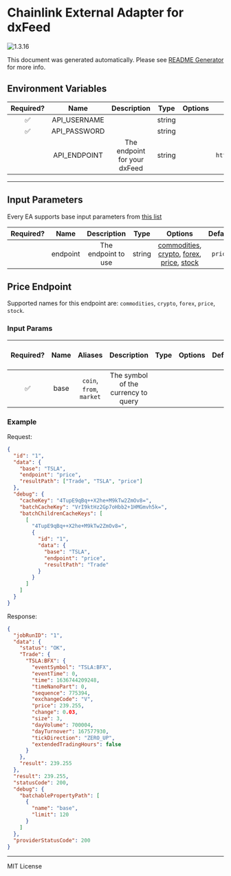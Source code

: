 # Chainlink External Adapter for dxFeed

![1.3.16](https://img.shields.io/github/package-json/v/smartcontractkit/external-adapters-js?filename=packages/sources/dxfeed/package.json)

This document was generated automatically. Please see [README Generator](../../scripts#readme-generator) for more info.

## Environment Variables

| Required? |     Name     |         Description          |  Type  | Options |                  Default                   |
| :-------: | :----------: | :--------------------------: | :----: | :-----: | :----------------------------------------: |
|    ✅     | API_USERNAME |                              | string |         |                                            |
|    ✅     | API_PASSWORD |                              | string |         |                                            |
|           | API_ENDPOINT | The endpoint for your dxFeed | string |         | `https://tools.dxfeed.com/webservice/rest` |

---

## Input Parameters

Every EA supports base input parameters from [this list](../../core/bootstrap#base-input-parameters)

| Required? |   Name   |     Description     |  Type  |                                                                 Options                                                                 | Default |
| :-------: | :------: | :-----------------: | :----: | :-------------------------------------------------------------------------------------------------------------------------------------: | :-----: |
|           | endpoint | The endpoint to use | string | [commodities](#price-endpoint), [crypto](#price-endpoint), [forex](#price-endpoint), [price](#price-endpoint), [stock](#price-endpoint) | `price` |

## Price Endpoint

Supported names for this endpoint are: `commodities`, `crypto`, `forex`, `price`, `stock`.

### Input Params

| Required? | Name |         Aliases          |             Description             | Type | Options | Default | Depends On | Not Valid With |
| :-------: | :--: | :----------------------: | :---------------------------------: | :--: | :-----: | :-----: | :--------: | :------------: |
|    ✅     | base | `coin`, `from`, `market` | The symbol of the currency to query |      |         |         |            |                |

### Example

Request:

```json
{
  "id": "1",
  "data": {
    "base": "TSLA",
    "endpoint": "price",
    "resultPath": ["Trade", "TSLA", "price"]
  },
  "debug": {
    "cacheKey": "4TupE9qBq++X2he+M9kTw2ZmOv8=",
    "batchCacheKey": "VrI9ktHz2Gp7oHbb2+1HMGmvh5k=",
    "batchChildrenCacheKeys": [
      [
        "4TupE9qBq++X2he+M9kTw2ZmOv8=",
        {
          "id": "1",
          "data": {
            "base": "TSLA",
            "endpoint": "price",
            "resultPath": "Trade"
          }
        }
      ]
    ]
  }
}
```

Response:

```json
{
  "jobRunID": "1",
  "data": {
    "status": "OK",
    "Trade": {
      "TSLA:BFX": {
        "eventSymbol": "TSLA:BFX",
        "eventTime": 0,
        "time": 1636744209248,
        "timeNanoPart": 0,
        "sequence": 775394,
        "exchangeCode": "V",
        "price": 239.255,
        "change": 0.03,
        "size": 3,
        "dayVolume": 700004,
        "dayTurnover": 167577930,
        "tickDirection": "ZERO_UP",
        "extendedTradingHours": false
      }
    },
    "result": 239.255
  },
  "result": 239.255,
  "statusCode": 200,
  "debug": {
    "batchablePropertyPath": [
      {
        "name": "base",
        "limit": 120
      }
    ]
  },
  "providerStatusCode": 200
}
```

---

MIT License
